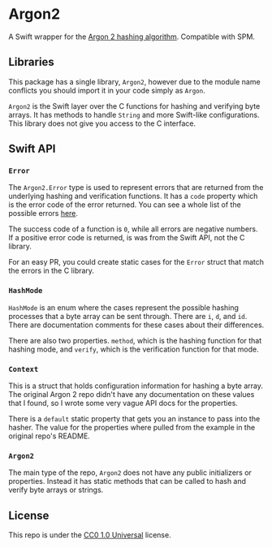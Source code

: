 # Argon2

A Swift wrapper for the [Argon 2 hashing algorithm](https://github.com/P-H-C/phc-winner-argon2). Compatible with SPM.

## Libraries

This package has a single library, `Argon2`, however due to the module name conflicts you should import it in your code simply as `Argon`. 

`Argon2` is the Swift layer over the C functions for hashing and verifying byte arrays. It has methods to handle `String` and more Swift-like configurations. This library does not give you access to the C interface.

## Swift API

### `Error`

The `Argon2.Error` type is used to represent errors that are returned from the underlying hashing and verification functions. It has a `code` property which is the error code of the error returned. You can see a whole list of the possible errors [here](https://github.com/P-H-C/phc-winner-argon2/blob/b31aa322566a8559403d419b2e9cd3f57957e394/include/argon2.h#L100).

The success code of a function is `0`, while all errors are negative numbers. If a positive error code is returned, is was from the Swift API, not the C library.

For an easy PR, you could create static cases for the `Error` struct that match the errors in the C library.

### `HashMode`

`HashMode` is an enum where the cases represent the possible hashing processes that a byte array can be sent through. There are `i`, `d`, and `id`. There are documentation comments for these cases about their differences.

There are also two properties. `method`, which is the hashing function for that hashing mode, and `verify`, which is the verification function for that mode.

### `Context`

This is a struct that holds configuration information for hashing a byte array. The original Argon 2 repo didn't have any documentation on these values that I found, so I wrote some very vague API docs for the properties.

There is a `default` static property that gets you an instance to pass into the hasher. The value for the properties where pulled from the example in the original repo's README.

### `Argon2`

The main type of the repo, `Argon2` does not have any public initializers or properties. Instead it has static methods that can be called to hash and verify byte arrays or strings.   

## License

This repo is under the [CC0 1.0 Universal](https://creativecommons.org/publicdomain/zero/1.0/) license.
